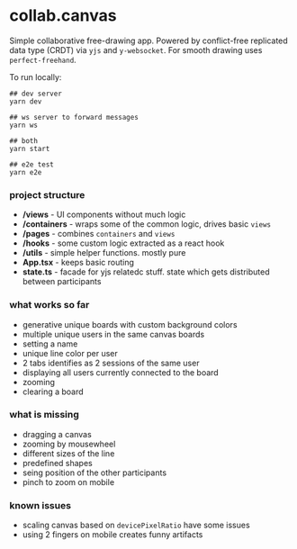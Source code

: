 # collab.canvas

Simple collaborative free-drawing app. Powered by conflict-free replicated data type (CRDT) via `yjs` and `y-websocket`. For smooth drawing uses `perfect-freehand`.

To run locally:

```
## dev server
yarn dev

## ws server to forward messages
yarn ws

## both
yarn start

## e2e test
yarn e2e

```

### project structure

-   **/views** - UI components without much logic
-   **/containers** - wraps some of the common logic, drives basic `views`
-   **/pages** - combines `containers` and `views`
-   **/hooks** - some custom logic extracted as a react hook
-   **/utils** - simple helper functions. mostly pure
-   **App.tsx** - keeps basic routing
-   **state.ts** - facade for yjs relatedc stuff. state which gets distributed between participants

### what works so far

-   generative unique boards with custom background colors
-   multiple unique users in the same canvas boards
-   setting a name
-   unique line color per user
-   2 tabs identifies as 2 sessions of the same user
-   displaying all users currently connected to the board
-   zooming
-   clearing a board

### what is missing

-   dragging a canvas
-   zooming by mousewheel
-   different sizes of the line
-   predefined shapes
-   seing position of the other participants
-   pinch to zoom on mobile

### known issues

-   scaling canvas based on `devicePixelRatio` have some issues
-   using 2 fingers on mobile creates funny artifacts
